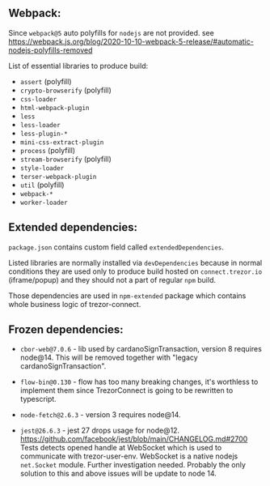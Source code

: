 ## Webpack:

Since `webpack@5` auto polyfills for `nodejs` are not provided.
see https://webpack.js.org/blog/2020-10-10-webpack-5-release/#automatic-nodejs-polyfills-removed

List of essential libraries to produce build:

- `assert` (polyfill)
- `crypto-browserify` (polyfill)
- `css-loader`
- `html-webpack-plugin`
- `less`
- `less-loader`
- `less-plugin-*`
- `mini-css-extract-plugin`
- `process` (polyfill)
- `stream-browserify` (polyfill)
- `style-loader`
- `terser-webpack-plugin`
- `util` (polyfill)
- `webpack-*`
- `worker-loader`

## Extended dependencies:

`package.json` contains custom field called `extendedDependencies`.

Listed libraries are normally installed via `devDependencies` because in normal conditions they are used only to produce build hosted on `connect.trezor.io` (iframe/popup) and they should not a part of regular `npm` build.

Those dependencies are used in `npm-extended` package which contains whole business logic of trezor-connect.


## Frozen dependencies:

- `cbor-web@7.0.6` - lib used by cardanoSignTransaction, version 8 requires node@14. This will be removed together with "legacy cardanoSignTransaction".

- `flow-bin@0.130` - flow has too many breaking changes, it's worthless to implement them since TrezorConnect is going to be rewritten to typescript.

- `node-fetch@2.6.3` - version 3 requires node@14.

- `jest@26.6.3` - jest 27 drops usage for node@12. https://github.com/facebook/jest/blob/main/CHANGELOG.md#2700 Tests detects opened handle at WebSocket which is used to communicate with trezor-user-env. WebSocket is a native nodejs `net.Socket` module. Further investigation needed. Probably the only solution to this and above issues will be update to node 14.
